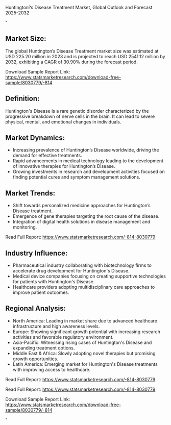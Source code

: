 Huntington?s Disease Treatment Market, Global Outlook and Forecast 2025-2032

"<html>
<body>

<h2>Market Size:</h2>
<p>The global Huntington’s Disease Treatment market size was estimated at USD 225.20 million in 2023 and is projected to reach USD 2541.12 million by 2032, exhibiting a CAGR of 30.90% during the forecast period.</p>
<p>Download Sample Report Link: <a href='https://www.statsmarketresearch.com/download-free-sample/8030779/-814'>https://www.statsmarketresearch.com/download-free-sample/8030779/-814</a></p>

<h2>Definition:</h2>
<p>Huntington's Disease is a rare genetic disorder characterized by the progressive breakdown of nerve cells in the brain. It can lead to severe physical, mental, and emotional changes in individuals.</p>

<h2>Market Dynamics:</h2>
<ul>
    <li>Increasing prevalence of Huntington’s Disease worldwide, driving the demand for effective treatments.</li>
    <li>Rapid advancements in medical technology leading to the development of innovative therapies for Huntington’s Disease.</li>
    <li>Growing investments in research and development activities focused on finding potential cures and symptom management solutions.</li>
</ul>

<h2>Market Trends:</h2>
<ul>
    <li>Shift towards personalized medicine approaches for Huntington’s Disease treatment.</li>
    <li>Emergence of gene therapies targeting the root cause of the disease.</li>
    <li>Integration of digital health solutions in disease management and monitoring.</li>
</ul>
<p>Read Full Report: <a href='https://www.statsmarketresearch.com/-814-8030779'>https://www.statsmarketresearch.com/-814-8030779</a></p>

<h2>Industry Influence:</h2>
<ul>
    <li>Pharmaceutical industry collaborating with biotechnology firms to accelerate drug development for Huntington's Disease.</li>
    <li>Medical device companies focusing on creating supportive technologies for patients with Huntington's Disease.</li>
    <li>Healthcare providers adopting multidisciplinary care approaches to improve patient outcomes.</li>
</ul>

<h2>Regional Analysis:</h2>
<ul>
    <li>North America: Leading in market share due to advanced healthcare infrastructure and high awareness levels.</li>
    <li>Europe: Showing significant growth potential with increasing research activities and favorable regulatory environment.</li>
    <li>Asia-Pacific: Witnessing rising cases of Huntington's Disease and expanding treatment options.</li>
    <li>Middle East & Africa: Slowly adopting novel therapies but promising growth opportunities.</li>
    <li>Latin America: Emerging market for Huntington's Disease treatments with improving access to healthcare.</li>
</ul>
<p>Read Full Report: <a href='https://www.statsmarketresearch.com/-814-8030779'>https://www.statsmarketresearch.com/-814-8030779</a></p>

<p>Read Full Report: <a href='https://www.statsmarketresearch.com/-814-8030779'>https://www.statsmarketresearch.com/-814-8030779</a></p>
<p>Download Sample Report Link: <a href='https://www.statsmarketresearch.com/download-free-sample/8030779/-814'>https://www.statsmarketresearch.com/download-free-sample/8030779/-814</a></p>

</body>
</html>"
